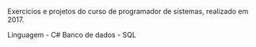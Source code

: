Exercicios e projetos do curso de programador de sistemas, realizado em 2017.

Linguagem - C#
Banco de dados - SQL
